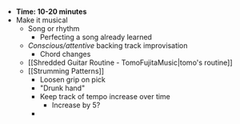 - **Time: 10-20 minutes**
- Make it musical 
	- Song or rhythm
		- Perfecting a song already learned
	- *Conscious/attentive* backing track improvisation
		- Chord changes
	- [[Shredded Guitar Routine - TomoFujitaMusic|tomo's routine]]
	- [[Strumming Patterns]]
		- Loosen grip on pick
		- "Drunk hand"
		- Keep track of tempo increase over time
			- Increase by 5?
		- 
	